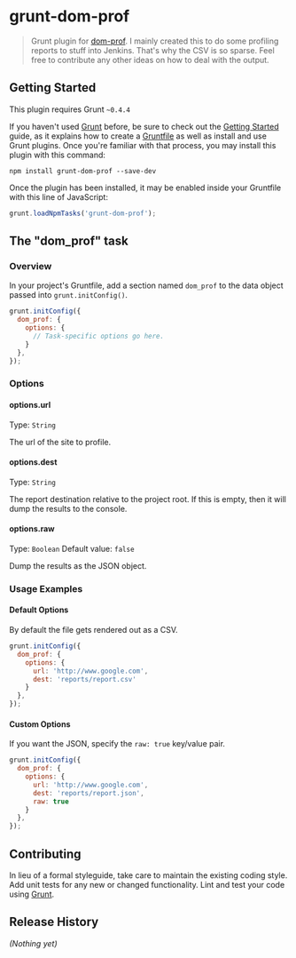 # grunt-dom-prof

> Grunt plugin for [dom-prof](https://github.com/josh/dom-prof). I mainly created this to do some profiling reports to stuff into Jenkins. That's why the CSV is so sparse. Feel free to contribute any other ideas on how to deal with the output.

## Getting Started
This plugin requires Grunt `~0.4.4`

If you haven't used [Grunt](http://gruntjs.com/) before, be sure to check out the [Getting Started](http://gruntjs.com/getting-started) guide, as it explains how to create a [Gruntfile](http://gruntjs.com/sample-gruntfile) as well as install and use Grunt plugins. Once you're familiar with that process, you may install this plugin with this command:

```shell
npm install grunt-dom-prof --save-dev
```

Once the plugin has been installed, it may be enabled inside your Gruntfile with this line of JavaScript:

```js
grunt.loadNpmTasks('grunt-dom-prof');
```

## The "dom_prof" task

### Overview
In your project's Gruntfile, add a section named `dom_prof` to the data object passed into `grunt.initConfig()`.

```js
grunt.initConfig({
  dom_prof: {
    options: {
      // Task-specific options go here.
    }
  },
});
```

### Options

#### options.url
Type: `String`

The url of the site to profile.

#### options.dest
Type: `String`

The report destination relative to the project root. If this is empty, then it will dump the results to the console.

#### options.raw
Type: `Boolean`
Default value: `false`

Dump the results as the JSON object.

### Usage Examples

#### Default Options
By default the file gets rendered out as a CSV.

```js
grunt.initConfig({
  dom_prof: {
    options: {
      url: 'http://www.google.com',
      dest: 'reports/report.csv'
    }
  },
});
```

#### Custom Options
If you want the JSON, specify the `raw: true` key/value pair.

```js
grunt.initConfig({
  dom_prof: {
    options: {
      url: 'http://www.google.com',
      dest: 'reports/report.json',
      raw: true
    }
  },
});
```

## Contributing
In lieu of a formal styleguide, take care to maintain the existing coding style. Add unit tests for any new or changed functionality. Lint and test your code using [Grunt](http://gruntjs.com/).

## Release History
_(Nothing yet)_
